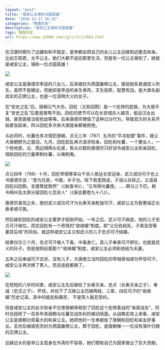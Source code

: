 ```yaml
---
layout: "post"
title: "咸安公主堪称贞国英雄"
date: "2018-12-17 16:15"
categories: "隋唐历史"
description: "咸安公主堪称贞国英雄"
tags: 隋唐历史
url: https://www.y5000.com/zgls/st/17664.html
---
```






在汉唐时期为了边疆和和平稳定，皇帝都会把自己的女儿公主远嫁到边塞去和亲。比如王昭君，太平公主。她们大都不适应那里生活，但是有一位公主做到了，她就是咸安公主，堪称一位贞国英雄！

![](https://img.y5000.com/uploads/allimg/170322/11032413L-0.jpg)

咸安公主是唐德宗李适的八女儿，后来被封为燕国襄穆公主，据说她系普通宫人所生。虽然不是嫡出，但她却是李适的亲生骨肉，天生丽质，聪慧有加。是大唐名副其实的正牌公主，也是一位深明大义的女子。

在“安史之乱”后，唐朝元气大伤，回纥（又称回鹘）是一个彪悍的民族，为大唐平复“安史之乱”后更是桀骜不驯。回纥的使节可以在长安城杀人越货，偷运汉女出镜，甚至直接当街抢劫等等。后来唐德宗懊恼了这种过分行为，导致双方的关系开始紧张起来，所以回纥多次来大唐提亲都被拒绝。

与此同时，吐蕃也多次侵犯唐朝，贞元三年（787）五月的“平凉劫盟”事件，就让大唐朝野为之震动。九月，回纥趁乱再次请求和亲。回纥和吐蕃，一个要女人，一个抢地盘，北、西边境两头吃紧，焦头烂额的唐德宗只好诏令咸安公主和亲回纥，借助回纥的力量牵制吐蕃，以夷制夷。

![](https://img.y5000.com/uploads/allimg/170322/1103245328-1.jpg)

贞元四年（788）十月，回纥宰相等率众千余人抵达长安迎亲，武义成功可汗也上书唐德宗说：“昔为兄弟，今婿，半子也。陛下若患西戎，子请以兵除之。又请易回纥曰回鹘，言捷鸷犹鹘然”（《新唐书》），“又骂辱吐蕃使。……聘马三千匹。敕令朔州及太原分留回纥七百余人”（《唐会要卷九十八》）。

唐德宗喜悦之余，册封武义成功可汗为长寿天亲毗伽可汗，咸安公主为智惠端正长寿孝顺可敦。

然后嫁到回纥的咸安公主噩梦才刚刚开始，一年之后，武义可汗病逝，他的儿子忠贞可汗继位。而在回纥有一个奇怪的“收继婚”制度。即“父兄伯叔死，子弟及侄等妻其后母”的风俗，就这样咸安公主又和武义的儿子忠贞可汗结婚。

结果仅仅三个月，忠贞可汗被人下毒，中毒身亡。其儿子奉承可汗即位，也就是武义的孙子。但是按照前面那个“收继婚”制度，咸安公主必须和他结为夫妻。

五年之后奉诚可汗去世，没有儿子，大唐册立当时回纥的宰相骨咄禄为怀信可汗，咸安公主再次换了男人，而且连姓都换了。

![](https://img.y5000.com/uploads/allimg/170322/110324M45-2.jpg)

在短短的八年时间里，咸安公主先后嫁给了长寿天亲、忠贞（长寿天亲之子）、奉诚（忠贞之子）、怀信，并创下了汉族公主历嫁两姓、三辈、四任可汗的“收继婚”历史记录。其中的尴尬和痛苦，
不是常人能忍受的。

但是咸安公主的此次和亲不仅使唐朝争取到了回纥这个彪悍善战的“亲密战友”，同时也扭转了一百多年来唐朝与吐蕃交战失利的被动局面。从战略实效上来看，咸安公主是唐朝功劳最大的和亲公主。她把他的一生奉献给了唐朝和回纥和亲友好事业。去世后被唐宪宗封为燕国襄穆公主，葬于回纥，是唐朝唯一一位没有落叶归根的正牌公主。

远嫁边关的皇帝公主孤身在外真的不容易，她们牺牲自己为国家做出了巨大贡献。
